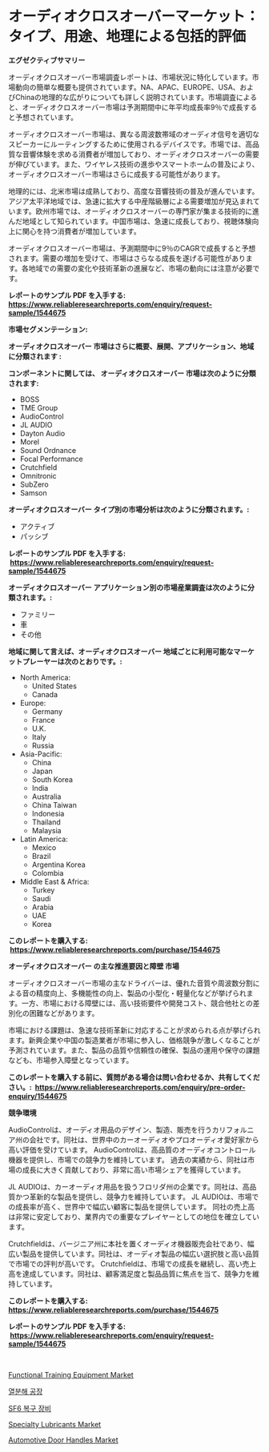 <p><h1>オーディオクロスオーバーマーケット：タイプ、用途、地理による包括的評価</h1></p><p><strong>エグゼクティブサマリー</strong></p>
<p><p>オーディオクロスオーバー市場調査レポートは、市場状況に特化しています。市場動向の簡単な概要も提供されています。NA、APAC、EUROPE、USA、およびChinaの地理的な広がりについても詳しく説明されています。市場調査によると、オーディオクロスオーバー市場は予測期間中に年平均成長率9％で成長すると予想されています。</p><p>オーディオクロスオーバー市場は、異なる周波数帯域のオーディオ信号を適切なスピーカーにルーティングするために使用されるデバイスです。市場では、高品質な音響体験を求める消費者が増加しており、オーディオクロスオーバーの需要が伸びています。また、ワイヤレス技術の進歩やスマートホームの普及により、オーディオクロスオーバー市場はさらに成長する可能性があります。</p><p>地理的には、北米市場は成熟しており、高度な音響技術の普及が進んでいます。アジア太平洋地域では、急速に拡大する中産階級層による需要増加が見込まれています。欧州市場では、オーディオクロスオーバーの専門家が集まる技術的に進んだ地域として知られています。中国市場は、急速に成長しており、視聴体験向上に関心を持つ消費者が増加しています。</p><p>オーディオクロスオーバー市場は、予測期間中に9％のCAGRで成長すると予想されます。需要の増加を受けて、市場はさらなる成長を遂げる可能性があります。各地域での需要の変化や技術革新の進展など、市場の動向には注意が必要です。</p></p>
<p><strong>レポートのサンプル PDF を入手する: <a href="https://www.reliableresearchreports.com/enquiry/request-sample/1544675">https://www.reliableresearchreports.com/enquiry/request-sample/1544675</a></strong></p>
<p><strong>市場セグメンテーション:</strong></p>
<p><strong> オーディオクロスオーバー 市場はさらに概要、展開、アプリケーション、地域に分類されます :</strong></p>
<p><strong>コンポーネントに関しては、 オーディオクロスオーバー 市場は次のように分類されます: &nbsp;</strong></p>
<p><ul><li>BOSS</li><li>TME Group</li><li>AudioControl</li><li>JL AUDIO</li><li>Dayton Audio</li><li>Morel</li><li>Sound Ordnance</li><li>Focal Performance</li><li>Crutchfield</li><li>Omnitronic</li><li>SubZero</li><li>Samson</li></ul></p>
<p><strong> オーディオクロスオーバー タイプ別の市場分析は次のように分類されます。:</strong></p>
<p><ul><li>アクティブ</li><li>パッシブ</li></ul></p>
<p><strong>レポートのサンプル PDF を入手する: &nbsp;<a href="https://www.reliableresearchreports.com/enquiry/request-sample/1544675">https://www.reliableresearchreports.com/enquiry/request-sample/1544675</a></strong></p>
<p><strong> オーディオクロスオーバー アプリケーション別の市場産業調査は次のように分類されます。:</strong></p>
<p><ul><li>ファミリー</li><li>車</li><li>その他</li></ul></p>
<p><strong>地域に関して言えば、オーディオクロスオーバー 地域ごとに利用可能なマーケットプレーヤーは次のとおりです。:</strong></p>
<p><ul>
    <li>
        North America:
        <ul>
            <li>United States</li>
            <li>Canada</li>
        </ul>
    </li>
    <li>
        Europe:
        <ul>
            <li>Germany</li>
            <li>France</li>
            <li>U.K.</li>
            <li>Italy</li>
            <li>Russia</li>
        </ul>
    </li>
    <li>
        Asia-Pacific:
        <ul>
            <li>China</li>
            <li>Japan</li>
            <li>South Korea</li>
            <li>India</li>
            <li>Australia</li>
            <li>China Taiwan</li>
            <li>Indonesia</li>
            <li>Thailand</li>
            <li>Malaysia</li>
        </ul>
    </li>
    <li>
        Latin America:
        <ul>
            <li>Mexico</li>
            <li>Brazil</li>
            <li>Argentina Korea</li>
            <li>Colombia</li>
        </ul>
    </li>
    <li>
        Middle East & Africa:
        <ul>
            <li>Turkey</li>
            <li>Saudi</li>
            <li>Arabia</li>
            <li>UAE</li>
            <li>Korea</li>
        </ul>
    </li>
    </ul></p>
<p><strong>このレポートを購入する: &nbsp;<a href="https://www.reliableresearchreports.com/purchase/1544675">https://www.reliableresearchreports.com/purchase/1544675</a></strong></p>
<p><strong>オーディオクロスオーバー の主な推進要因と障壁 市場</strong></p>
<p><p>オーディオクロスオーバー市場の主なドライバーは、優れた音質や周波数分割による音の精度向上、多機能性の向上、製品の小型化・軽量化などが挙げられます。一方、市場における障壁には、高い技術要件や開発コスト、競合他社との差別化の困難などがあります。</p><p>市場における課題は、急速な技術革新に対応することが求められる点が挙げられます。新興企業や中国の製造業者が市場に参入し、価格競争が激しくなることが予測されています。また、製品の品質や信頼性の確保、製品の運用や保守の課題なども、市場参入障壁となっています。</p></p>
<p><strong>このレポートを購入する前に、質問がある場合は問い合わせるか、共有してください。:&nbsp; <a href="https://www.reliableresearchreports.com/enquiry/pre-order-enquiry/1544675">https://www.reliableresearchreports.com/enquiry/pre-order-enquiry/1544675</a></strong></p>
<p><strong>競争環境</strong></p>
<p><p>AudioControlは、オーディオ用品のデザイン、製造、販売を行うカリフォルニア州の会社です。同社は、世界中のカーオーディオやプロオーディオ愛好家から高い評価を受けています。 AudioControlは、高品質のオーディオコントロール機器を提供し、市場での競争力を維持しています。 過去の実績から、同社は市場の成長に大きく貢献しており、非常に高い市場シェアを獲得しています。</p><p>JL AUDIOは、カーオーディオ用品を扱うフロリダ州の企業です。同社は、高品質かつ革新的な製品を提供し、競争力を維持しています。 JL AUDIOは、市場での成長率が高く、世界中で幅広い顧客に製品を提供しています。 同社の売上高は非常に安定しており、業界内での重要なプレイヤーとしての地位を確立しています。</p><p>Crutchfieldは、バージニア州に本社を置くオーディオ機器販売会社であり、幅広い製品を提供しています。同社は、オーディオ製品の幅広い選択肢と高い品質で市場での評判が高いです。 Crutchfieldは、市場での成長を継続し、高い売上高を達成しています。同社は、顧客満足度と製品品質に焦点を当て、競争力を維持しています。</p></p>
<p><strong>このレポートを購入する: &nbsp; <a href="https://www.reliableresearchreports.com/purchase/1544675">https://www.reliableresearchreports.com/purchase/1544675</a></strong></p>
<p><strong>レポートのサンプル PDF を入手する: &nbsp;<a href="https://www.reliableresearchreports.com/enquiry/request-sample/1544675">https://www.reliableresearchreports.com/enquiry/request-sample/1544675</a></strong><strong></strong></p>
<p>&nbsp;</p>
<p><p><a href="https://view.publitas.com/reportprime-1/functional-training-equipment-market-size-reflecting-a-forecast-till-2031-market-by-type-by-application-and-by-geography/">Functional Training Equipment Market</a></p><p><a href="https://github.com/vsoq0zknh59/Market-Research-Report-List-1/blob/main/642058912592.md">열분해 공장</a></p><p><a href="https://github.com/Tristiarton768456/Market-Research-Report-List-1/blob/main/553238012593.md">SF6 복구 장비</a></p><p><a href="https://three-jumbo-f6d.notion.site/Specialty-Lubricants-Market-Size-Furnishes-Valuable-Information-Encompassing-Market-Share-Market-Tr-d75e084c0ca147c29062a74f673d29b4">Specialty Lubricants Market</a></p><p><a href="https://issuu.com/reportprime-2/docs/automotive-door-handles-market-size-2030.pptx">Automotive Door Handles Market</a></p></p>